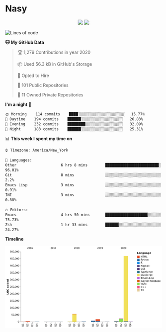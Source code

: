 # Nasy

<p align="center">
<img height="200" src="https://github-readme-stats.vercel.app/api?username=nasyxx&count_private=true&show_icons=true&theme=dracula&include_all_commits=true"/>
<img height="200" src="https://github-readme-stats.vercel.app/api/top-langs/?username=nasyxx&theme=dracula&hide=html,jupyter+notebook&count_private=true&show_icons=true"
</p>

<!--START_SECTION:waka-->
![Lines of code](https://img.shields.io/badge/From%20Hello%20World%20I've%20written-15.9%20million%20Lines%20of%20code-blue)

**🐱 My GitHub Data** 

> 🏆 1,279 Contributions in year 2020
 > 
> 📦 Used 56.3 kB in GitHub's Storage 
 > 
> 💼 Opted to Hire
 > 
> 📜 101 Public Repositories 
 > 
> 🔑 11 Owned Private Repositories 

**I'm a night 🦉** 

```text
🌞 Morning    114 commits    ████░░░░░░░░░░░░░░░░░░░░░   15.77% 
🌆 Daytime    194 commits    ██████░░░░░░░░░░░░░░░░░░░   26.83% 
🌃 Evening    232 commits    ████████░░░░░░░░░░░░░░░░░   32.09% 
🌙 Night      183 commits    ██████░░░░░░░░░░░░░░░░░░░   25.31%

```


📊 **This week I spent my time on** 

```text
⌚︎ Timezone: America/New_York

💬 Languages: 
Other                    6 hrs 8 mins        ████████████████████████░   96.01% 
Git                      8 mins              ░░░░░░░░░░░░░░░░░░░░░░░░░   2.2% 
Emacs Lisp               3 mins              ░░░░░░░░░░░░░░░░░░░░░░░░░   0.91% 
INI                      3 mins              ░░░░░░░░░░░░░░░░░░░░░░░░░   0.88%

🔥 Editors: 
Emacs                    4 hrs 50 mins       ███████████████████░░░░░░   75.73% 
Zsh                      1 hr 33 mins        ██████░░░░░░░░░░░░░░░░░░░   24.27%

```

**Timeline**

![Chart not found](https://github.com/nasyxx/nasyxx/blob/master/charts/bar_graph.png) 


<!--END_SECTION:waka-->

<!-- ![visitors](https://visitor-badge.laobi.icu/badge?page_id=nasyxx.nasyxx) -->
